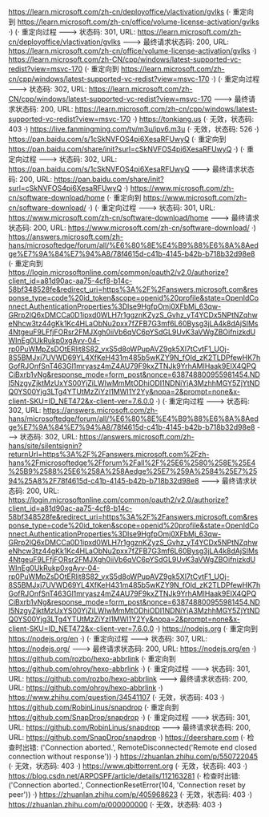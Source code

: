 https://learn.microsoft.com/zh-cn/deployoffice/vlactivation/gvlks (· 重定向到 https://learn.microsoft.com/zh-cn/office/volume-license-activation/gvlks ·)
(· 重定向过程 ---> 状态码: 301, URL: https://learn.microsoft.com/zh-cn/deployoffice/vlactivation/gvlks ---> 最终请求状态码: 200, URL: https://learn.microsoft.com/zh-cn/office/volume-license-activation/gvlks ·)
https://learn.microsoft.com/zh-CN/cpp/windows/latest-supported-vc-redist?view=msvc-170 (· 重定向到 https://learn.microsoft.com/zh-cn/cpp/windows/latest-supported-vc-redist?view=msvc-170 ·)
(· 重定向过程 ---> 状态码: 302, URL: https://learn.microsoft.com/zh-CN/cpp/windows/latest-supported-vc-redist?view=msvc-170 ---> 最终请求状态码: 200, URL: https://learn.microsoft.com/zh-cn/cpp/windows/latest-supported-vc-redist?view=msvc-170 ·)
https://tonkiang.us (· 无效，状态码: 403 ·)
https://live.fanmingming.com/tv/m3u/ipv6.m3u (· 无效，状态码: 526 ·)
https://pan.baidu.com/s/1cSkNVFOS4pi6XesaRFUwyQ (· 重定向到 https://pan.baidu.com/share/init?surl=cSkNVFOS4pi6XesaRFUwyQ ·)
(· 重定向过程 ---> 状态码: 302, URL: https://pan.baidu.com/s/1cSkNVFOS4pi6XesaRFUwyQ ---> 最终请求状态码: 200, URL: https://pan.baidu.com/share/init?surl=cSkNVFOS4pi6XesaRFUwyQ ·)
https://www.microsoft.com/zh-cn/software-download/home (· 重定向到 https://www.microsoft.com/zh-cn/software-download/ ·)
(· 重定向过程 ---> 状态码: 301, URL: https://www.microsoft.com/zh-cn/software-download/home ---> 最终请求状态码: 200, URL: https://www.microsoft.com/zh-cn/software-download/ ·)
https://answers.microsoft.com/zh-hans/microsoftedge/forum/all/%E6%80%8E%E4%B9%88%E6%8A%8Aedge%E7%9A%84%E7%94%A8/78f4615d-c41b-4145-b42b-b718b32d98e8 (· 重定向到 https://login.microsoftonline.com/common/oauth2/v2.0/authorize?client_id=a81d90ac-aa75-4cf8-b14c-58bf348528fe&redirect_uri=https%3A%2F%2Fanswers.microsoft.com&response_type=code%20id_token&scope=openid%20profile&state=OpenIdConnect.AuthenticationProperties%3Dlse9HgfpOmj0XFbMj_63qw-GRrp2lQ6xDMCCa0D1ipxd0WLH7r1ggznKZyzS_Gvhz_yT4YCDx5NPtNZqhweNhcw3tz44gKk1Kc4HLaObNu2pxx7fZFB7G3mf6L60Bysg3jLA4k8dAjSIMs4NtgeuF9LFfjFORsr2FMJXgh0iiVb6qVC6pYSdGL9UvK3aVWgZBOifnizkdUWInEg0UkRukp0xgAyv-04-rp0PuWMpZsDOtERlit8S82_vxS5d8oWPupAVZ9gk5Xl7tCvtF1_UOj-8S5BMJxj7UVWD69YL4XfKeH431m485b5wKZY9N_fOld_zK2TLDPfewHK7hGofRJOnfSnT463Gl1mryasz4mZ4AU79F9kxZTNJk9YrhAMlHaak9EIX4QPQCiBxrb1vNg&response_mode=form_post&nonce=638748800955981454.NDI5NzgyZjktMzUxYS00YjZiLWIwMmMtODhiODI1NDNiYjA3MzhhMGY5ZjYtNDQ0YS00Yjg3LTg4YTUtMzZiYzI1MWI1Y2Yy&nopa=2&prompt=none&x-client-SKU=ID_NET472&x-client-ver=7.6.0.0 ·)
(· 重定向过程 ---> 状态码: 302, URL: https://answers.microsoft.com/zh-hans/microsoftedge/forum/all/%E6%80%8E%E4%B9%88%E6%8A%8Aedge%E7%9A%84%E7%94%A8/78f4615d-c41b-4145-b42b-b718b32d98e8 ---> 状态码: 302, URL: https://answers.microsoft.com/zh-hans/site/silentsignin?returnUrl=https%3A%2F%2Fanswers.microsoft.com%2Fzh-hans%2Fmicrosoftedge%2Fforum%2Fall%2F%25E6%2580%258E%25E4%25B9%2588%25E6%258A%258Aedge%25E7%259A%2584%25E7%2594%25A8%2F78f4615d-c41b-4145-b42b-b718b32d98e8 ---> 最终请求状态码: 200, URL: https://login.microsoftonline.com/common/oauth2/v2.0/authorize?client_id=a81d90ac-aa75-4cf8-b14c-58bf348528fe&redirect_uri=https%3A%2F%2Fanswers.microsoft.com&response_type=code%20id_token&scope=openid%20profile&state=OpenIdConnect.AuthenticationProperties%3Dlse9HgfpOmj0XFbMj_63qw-GRrp2lQ6xDMCCa0D1ipxd0WLH7r1ggznKZyzS_Gvhz_yT4YCDx5NPtNZqhweNhcw3tz44gKk1Kc4HLaObNu2pxx7fZFB7G3mf6L60Bysg3jLA4k8dAjSIMs4NtgeuF9LFfjFORsr2FMJXgh0iiVb6qVC6pYSdGL9UvK3aVWgZBOifnizkdUWInEg0UkRukp0xgAyv-04-rp0PuWMpZsDOtERlit8S82_vxS5d8oWPupAVZ9gk5Xl7tCvtF1_UOj-8S5BMJxj7UVWD69YL4XfKeH431m485b5wKZY9N_fOld_zK2TLDPfewHK7hGofRJOnfSnT463Gl1mryasz4mZ4AU79F9kxZTNJk9YrhAMlHaak9EIX4QPQCiBxrb1vNg&response_mode=form_post&nonce=638748800955981454.NDI5NzgyZjktMzUxYS00YjZiLWIwMmMtODhiODI1NDNiYjA3MzhhMGY5ZjYtNDQ0YS00Yjg3LTg4YTUtMzZiYzI1MWI1Y2Yy&nopa=2&prompt=none&x-client-SKU=ID_NET472&x-client-ver=7.6.0.0 ·)
https://nodejs.org (· 重定向到 https://nodejs.org/en ·)
(· 重定向过程 ---> 状态码: 307, URL: https://nodejs.org/ ---> 最终请求状态码: 200, URL: https://nodejs.org/en ·)
https://github.com/rozbo/hexo-abbrlink (· 重定向到 https://github.com/ohroy/hexo-abbrlink ·)
(· 重定向过程 ---> 状态码: 301, URL: https://github.com/rozbo/hexo-abbrlink ---> 最终请求状态码: 200, URL: https://github.com/ohroy/hexo-abbrlink ·)
https://www.zhihu.com/question/34541107 (· 无效，状态码: 403 ·)
https://github.com/RobinLinus/snapdrop (· 重定向到 https://github.com/SnapDrop/snapdrop ·)
(· 重定向过程 ---> 状态码: 301, URL: https://github.com/RobinLinus/snapdrop ---> 最终请求状态码: 200, URL: https://github.com/SnapDrop/snapdrop ·)
https://deershare.com (· 检查时出错: ('Connection aborted.', RemoteDisconnected('Remote end closed connection without response')) ·)
https://zhuanlan.zhihu.com/p/550722045 (· 无效，状态码: 403 ·)
https://www.qbittorrent.org (· 无效，状态码: 403 ·)
https://blog.csdn.net/ARPOSPF/article/details/112163281 (· 检查时出错: ('Connection aborted.', ConnectionResetError(104, 'Connection reset by peer')) ·)
https://zhuanlan.zhihu.com/p/405968623 (· 无效，状态码: 403 ·)
https://zhuanlan.zhihu.com/p/000000000 (· 无效，状态码: 403 ·)
